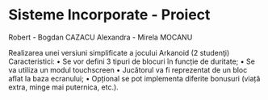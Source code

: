 # Sisteme Incorporate - Proiect
Robert - Bogdan CAZACU
Alexandra - Mirela MOCANU

Realizarea unei versiuni simplificate a jocului Arkanoid (2 studenţi)
Caracteristici:
• Se vor defini 3 tipuri de blocuri în funcție de duritate;
• Se va utiliza un modul touchscreen
• Jucătorul va fi reprezentat de un bloc aflat la baza ecranului;
• Opțional se pot implementa diferite bonusuri (viață extra, minge mai puternica, etc.).
